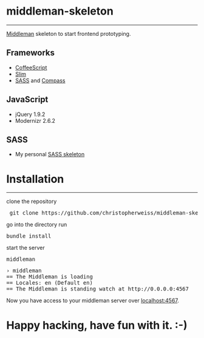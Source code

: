 middleman-skeleton
==================
------------------

[Middleman](middlemanapp.com/) skeleton to start frontend prototyping.

Frameworks
----------
- [CoffeeScript](http://coffeescript.org)
- [Slim](Slim-lang.com)
- [SASS](sass-lang.com) and [Compass](compass-style.org)

JavaScript
-----------
- jQuery 1.9.2
- Modernizr 2.6.2

SASS
-----
- My personal [SASS skeleton](https://github.com/christopherweiss/sass-skeleton/tree/master/sass)


Installation
============
------------
clone the repository
<pre> git clone https://github.com/christopherweiss/middleman-skeleton.git </pre>
go into the directory
run <pre>bundle install</pre>
start the server <pre>middleman</pre>
<pre>
› middleman
== The Middleman is loading
== Locales: en (Default en)
== The Middleman is standing watch at http://0.0.0.0:4567
</pre>

Now you have access to your middleman server over [localhost:4567](http://localhost:4567).

Happy hacking, have fun with it. :-)
=============================

